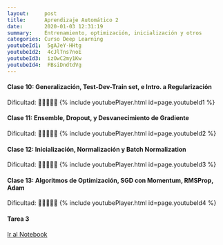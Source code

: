 ```yaml
---
layout:     post
title:      Aprendizaje Automático 2
date:       2020-01-03 12:31:19
summary:    Entrenamiento, optimización, inicialización y otros
categories: Curso Deep Learning
youtubeId1:  5gAJeY-HHtg
youtubeId2:  4cJlTns7noE
youtubeId3:  izOwC2my1Kw
youtubeId4:  FBsiDndtdVg
---
```


#### Clase 10: Generalización, Test-Dev-Train set, e Intro. a Regularización
Dificultad: :hatching_chick::hatching_chick::hatching_chick::egg::egg:
{% include youtubePlayer.html id=page.youtubeId1 %}


#### Clase 11: Ensemble, Dropout, y Desvanecimiento de Gradiente
Dificultad: :hatching_chick::hatching_chick::hatching_chick::egg::egg:
{% include youtubePlayer.html id=page.youtubeId2 %}

#### Clase 12: Inicialización, Normalización y Batch Normalization
Dificultad: :hatching_chick::hatching_chick::hatching_chick::egg::egg:
{% include youtubePlayer.html id=page.youtubeId3 %}

#### Clase 13: Algoritmos de Optimización, SGD con Momentum, RMSProp, Adam
Dificultad: :hatching_chick::hatching_chick::hatching_chick::hatching_chick::hatching_chick:
{% include youtubePlayer.html id=page.youtubeId4 %}


#### Tarea 3 
[Ir al Notebook](https://colab.research.google.com/drive/1KT7X9npOInkBzPdgwdqjA76Sbc6ieM6P)